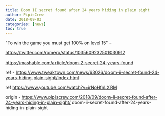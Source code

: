 ```yaml
---
title: Doom II secret found after 24 years hiding in plain sight
author: PipisCrew
date: 2018-09-03
categories: [news]
toc: true
---
```


"To win the game you must get 100% on level 15" - 

https://twitter.com/romero/status/1035609232501030912

https://mashable.com/article/doom-2-secret-24-years-found

ref - https://www.tweaktown.com/news/63026/doom-ii-secret-found-24-years-hiding-plain-sight/index.html

ref 
https://www.youtube.com/watch?v=irNoHfnLXRM

origin - https://www.pipiscrew.com/2018/09/doom-ii-secret-found-after-24-years-hiding-in-plain-sight/ doom-ii-secret-found-after-24-years-hiding-in-plain-sight